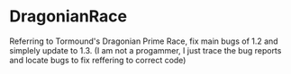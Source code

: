 # DragonianRace
Referring to Tormound's Dragonian Prime Race, fix main bugs of 1.2 and simplely update to 1.3. 
(I am not a progammer, I just trace the bug reports and locate bugs to fix reffering to correct code)
